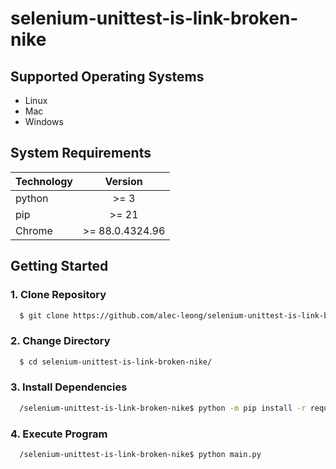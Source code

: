 # selenium-unittest-is-link-broken-nike

## Supported Operating Systems

* Linux
* Mac
* Windows

## System Requirements

| Technology |      Version       |
| :---       |       :---:        |
| python     | >= 3               |
| pip        | >= 21              |
| Chrome     | >= 88.0.4324.96    |

## Getting Started

### 1. Clone Repository
```sh
  $ git clone https://github.com/alec-leong/selenium-unittest-is-link-broken-nike.git
```

### 2. Change Directory
```sh
  $ cd selenium-unittest-is-link-broken-nike/
```

### 3. Install Dependencies
```sh
  /selenium-unittest-is-link-broken-nike$ python -m pip install -r requirements.txt
```

### 4. Execute Program
```sh
  /selenium-unittest-is-link-broken-nike$ python main.py
```

